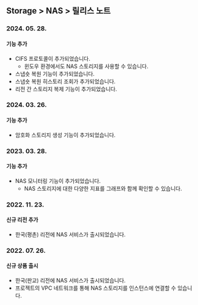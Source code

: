 ## Storage > NAS > 릴리스 노트

### 2024. 05. 28. 

#### 기능 추가
* CIFS 프로토콜이 추가되었습니다.
    * 윈도우 환경에서도 NAS 스토리지를 사용할 수 있습니다.
* 스냅숏 복원 기능이 추가되었습니다.
* 스냅숏 복원 히스토리 조회가 추가되었습니다.
* 리전 간 스토리지 복제 기능이 추가되었습니다.

### 2024. 03. 26.

#### 기능 추가

* 암호화 스토리지 생성 기능이 추가되었습니다.

### 2023. 03. 28.

#### 기능 추가

* NAS 모니터링 기능이 추가되었습니다.
    * NAS 스토리지에 대한 다양한 지표를 그래프와 함께 확인할 수 있습니다.

### 2022. 11. 23.

#### 신규 리전 추가

* 한국(평촌) 리전에 NAS 서비스가 출시되었습니다.

### 2022. 07. 26.

#### 신규 상품 출시

* 한국(판교) 리전에 NAS 서비스가 출시되었습니다.
* 프로젝트의 VPC 네트워크를 통해 NAS 스토리지를 인스턴스에 연결할 수 있습니다.
